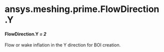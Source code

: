 # ansys.meshing.prime.FlowDirection.Y



#### FlowDirection.Y *= 2*

Flow or wake inflation in the Y direction for BOI creation.

<!-- !! processed by numpydoc !! -->
